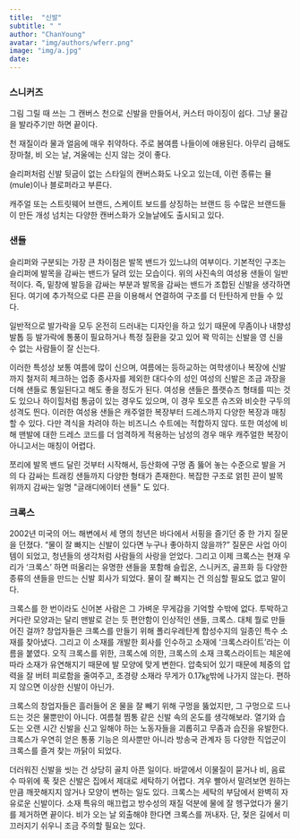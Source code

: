 ```yaml
---
title:  "신발"
subtitle: " "
author: "ChanYoung"
avatar: "img/authors/wferr.png"
image: "img/a.jpg"
date:   
---
```


### 스니커즈
그림 그릴 때 쓰는 그 캔버스 천으로 신발을 만들어서, 커스터 마이징이 쉽다. 그냥 물감을 발라주기만 하면 끝이다.

천 재질이라 물과 얼음에 매우 취약하다. 주로 봄여름 나들이에 애용된다. 아무리 급해도 장마철, 비 오는 날, 겨울에는 신지 않는 것이 좋다.

슬리퍼처럼 신발 뒷굽이 없는 스타일의 캔버스화도 나오고 있는데, 이런 종류는 뮬(mule)이나 블로퍼라고 부른다.

캐주얼 또는 스트릿웨어 브랜드, 스케이트 보드를 상징하는 브랜드 등 수많은 브랜드들이 만든 개성 넘치는 다양한 캔버스화가 오늘날에도 출시되고 있다.

### 샌들
슬리퍼와 구분되는 가장 큰 차이점은 발목 밴드가 있느냐의 여부이다. 기본적인 구조는 슬리퍼에 발목을 감싸는 밴드가 달려 있는 모습이다. 위의 사진속의 여성용 샌들이 일반적이다. 즉, 밑창에 발등을 감싸는 부분과 발목을 감싸는 밴드가 조합된 신발을 생각하면 된다. 여기에 추가적으로 다른 끈을 이용해서 연결하여 구조를 더 탄탄하게 만들 수 있다.

일반적으로 발가락을 모두 온전히 드러내는 디자인을 하고 있기 때문에 무좀이나 내향성 발톱 등 발가락에 통풍이 필요하거나 특정 질환을 갖고 있어 꽉 막히는 신발을 영 신을 수 없는 사람들이 잘 신는다.

이러한 특성상 보통 여름에 많이 신으며, 여름에는 등하교하는 여학생이나 복장에 신발까지 철저히 체크하는 업종 종사자를 제외한 대다수의 성인 여성의 신발은 조금 과장을 더해 샌들로 통일된다고 해도 좋을 정도가 된다. 여성용 샌들은 플랫슈즈 형태를 띠는 것도 있으나 하이힐처럼 통굽이 있는 경우도 있으며, 이 경우 토오픈 슈즈와 비슷한 구두의 성격도 띈다. 이러한 여성용 샌들은 캐주얼한 복장부터 드레스까지 다양한 복장과 매칭할 수 있다. 다만 격식을 차려야 하는 비즈니스 수트에는 적합하지 않다. 또한 여성에 비해 맨발에 대한 드레스 코드를 더 엄격하게 적용하는 남성의 경우 매우 캐주얼한 복장이 아니고서는 매칭이 어렵다.

쪼리에 발목 밴드 달린 것부터 시작해서, 등산화에 구멍 좀 뚫어 놓는 수준으로 발을 거의 다 감싸는 트래킹 샌들까지 다양한 형태가 존재한다. 복잡한 구조로 얽힌 끈이 발목 위까지 감싸는 일명 "글래디에이터 샌들" 도 있다.

### 크록스
2002년 미국의 어느 해변에서 세 명의 청년은 바다에서 서핑을 즐기던 중 한 가지 질문을 던졌다. “물이 잘 빠지는 신발이 있다면 누구나 좋아하지 않을까?” 질문은 사업 아이템이 되었고, 청년들의 생각처럼 사람들의 사랑을 얻었다. 그리고 이제 크록스는 현재 우리가 ‘크록스’ 하면 떠올리는 유명한 샌들을 포함해 슬립온, 스니커즈, 골프화 등 다양한 종류의 샌들을 만드는 신발 회사가 되었다. 물이 잘 빠지는 건 의심할 필요도 없고 말이다.

크록스를 한 번이라도 신어본 사람은 그 가벼운 무게감을 기억할 수밖에 없다. 투박하고 커다란 모양과는 달리 맨발로 걷는 듯 편안함이 인상적인 샌들, 크록스. 대체 뭘로 만들어진 걸까? 창업자들은 크록스를 만들기 위해 폴리우레탄계 합성수지의 일종인 특수 소재를 찾아냈다. 그리고 이 소재를 개발한 회사를 인수하고 소재에 ‘크록스라이트’라는 이름을 붙였다. 오직 크록스를 위한, 크록스에 의한, 크록스의 소재 크록스라이트는 체온에 따라 소재가 유연해지기 때문에 발 모양에 맞게 변한다. 압축되어 있기 때문에 체중의 압력을 잘 버텨 피로함을 줄여주고, 초경량 소재라 무게가 0.17㎏밖에 나가지 않는다. 편하지 않으면 이상한 신발이 아닌가.

크록스의 창업자들은 흘러들어 온 물을 잘 빼기 위해 구멍을 뚫었지만, 그 구멍으로 드나드는 것은 물뿐만이 아니다. 여름철 찜통 같은 신발 속의 온도를 생각해보라. 열기와 습도는 오랜 시간 신발을 신고 일해야 하는 노동자들을 괴롭히고 무좀과 습진을 유발한다. 크록스가 우연히 얻은 통풍 기능은 의사뿐만 아니라 방송국 관계자 등 다양한 직업군이 크록스를 즐겨 찾는 까닭이 되었다.

더러워진 신발을 씻는 건 상당히 골치 아픈 일이다. 바깥에서 이물질이 묻거나 비, 음료수 따위에 푹 젖은 신발은 집에서 제대로 세탁하기 어렵다. 겨우 빨아서 말려보면 원하는 만큼 깨끗해지지 않거나 모양이 변하는 일도 있다. 크록스는 세탁의 부담에서 완벽히 자유로운 신발이다. 소재 특유의 매끄럽고 방수성의 재질 덕분에 물에 잘 헹구었다가 물기를 제거하면 끝이다. 비가 오는 날 외출해야 한다면 크록스를 꺼내자. 단, 젖은 길에서 미끄러지기 쉬우니 조금 주의할 필요는 있다.